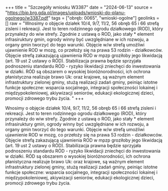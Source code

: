 +++
title = "Szczegóły wniosku W3387"
date = "2024-06-13"
source = "https://bip.brg.gda.pl/images/uploads/wnioski-do-planu-ogolnego/w3387.pdf"
tags = ["obręb: 0065", "wnioski-ogolne"]
geolinks = []
raw = "Wnosimy o objęcie działek 10/4, 9/7, 11/2, 56 obręb 65 i 66 strefą zisleni i rekreacji. Jest to teren rodzinnego ogrodu działkowego (ROD), który przynależy do wiw strefy. Zgodnie z ustawą o ROD, jako stały * element infrasiruktury gmin, ogrody winny być uwzględniane w ich rozwoju, a organy gmin tworzyć do tego warunki. Objęcie w/w strefą umożliwi ujawnienie ROD w mozg, co przełoży się na prawa 53 rodzin - działkowców. Objęcie strefą zakazującą ujawnienia ROD w mpzp groziłoby jego likwidacją (art. 19 ust 2 ustawy o RÓD). Stabilizacja prawna będzie sprzyjała podnoszeniu standardu RÓD - ryzyko likwidacji zniechęci do inwestowania w działki. RÓD są obszarem o wysokiej bioróżnorodności, ich ochrona płanistyczna realizuje brawo Uk: oraz krajowe, są ważnym element infrastruktury zielonej gminy, stużą realizacji zadań gminy, peiniąc istotne funkcje społeczne: wsparcia socjalnego, integracji społeczności lokainej i międzypokoleniowej, akiywizacji seniorów, edukacji ekologicznej dzieci, promocji zdrowego trybu życia. "
+++

Wnosimy o objęcie działek 10/4, 9/7, 11/2, 56 obręb 65 i 66 strefą zisleni i rekreacji. Jest to teren
rodzinnego ogrodu działkowego (ROD), który przynależy do wiw strefy. Zgodnie z ustawą o ROD, jako stały *
element infrasiruktury gmin, ogrody winny być uwzględniane w ich rozwoju, a organy gmin tworzyć do tego
warunki. Objęcie w/w strefą umożliwi ujawnienie ROD w mozg, co przełoży się na prawa 53 rodzin -
działkowców. Objęcie strefą zakazującą ujawnienia ROD w mpzp groziłoby jego likwidacją (art. 19 ust 2
ustawy o RÓD). Stabilizacja prawna będzie sprzyjała podnoszeniu standardu RÓD - ryzyko likwidacji zniechęci
do inwestowania w działki. RÓD są obszarem o wysokiej bioróżnorodności, ich ochrona płanistyczna realizuje
brawo Uk: oraz krajowe, są ważnym element infrastruktury zielonej gminy, stużą realizacji zadań gminy,
peiniąc istotne funkcje społeczne: wsparcia socjalnego, integracji społeczności lokainej i międzypokoleniowej,
akiywizacji seniorów, edukacji ekologicznej dzieci, promocji zdrowego trybu życia.



